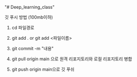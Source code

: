 "# Deep_learning_class" 

 깃 푸시 방법 (100mb이하)

1. cd 파일경로

2. git add . or git add <파일이름>

3. git commit -m "내용"

4. git pull origin main 으로 원격 리포지토리와 로컬 리포지토리 병합

5. git push origin main으로 깃 푸쉬
